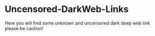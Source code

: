 # Uncensored-DarkWeb-Links
Here you will find some unknown and uncensored dark deep web link please be caution!
